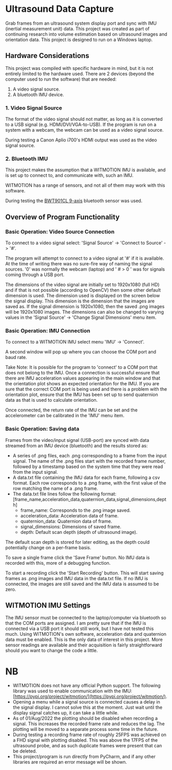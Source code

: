 # Ultrasound Data Capture

Grab frames from an ultrasound system display port and sync with IMU (inertial measurement unit) data.
This project was created as part of continuing research into volume estimation based on
ultrasound images and orientation data. This project is designed to run on a Windows laptop.

## Hardware Considerations

This project was compiled with specific hardware in mind, but it is not entirely limited to the hardware
used. There are 2 devices (beyond the computer used to run the software) that are needed:

1. A video signal source.
2. A bluetooth IMU device.

### 1. Video Signal Source

The format of the video signal should not matter, as long as it is converted to a USB signal
(e.g. HDMI/DVI/VGA-to-USB). If the program is run on a system with a webcam, the webcam can be used
as a video signal source.

During testing a Canon Aplio i700's HDMI output was used as the video signal source.

### 2. Bluetooth IMU

This project makes the assumption that a WITMOTION IMU is available, and is set up to connect to,
and communicate with, such an IMU.

WITMOTION has a range of sensors, and not all of them may work with this software.

During testing the
[BWT901CL 9-axis](https://www.wit-motion.com/9-axis/witmotion-bluetooth-2-0-mult.html)
bluetooth sensor was used.

## Overview of Program Functionality

### Basic Operation: Video Source Connection

To connect to a video signal select: 'Signal Source' -> 'Connect to Source' -> '#'.

The program will attempt to connect to a video signal at '#' if it is available.
At the time of writing there was no sure-fire way of naming the signal sources.
'0' was normally the webcam (laptop) and ' # > 0 ' was for signals coming through a USB port.

The dimensions of the video signal are initially set to 1920x1080 (full HD) and if that is not possible
(according to OpenCV) then some other default dimension is used. The dimension used is displayed on the
screen below the signal display. This dimension is the dimension that the images are saved as. If the
signal dimension is 1920x1080, then the saved .png images will be 1920x1080 images. The dimensions can
also be changed to varying values in the 'Signal Source' -> 'Change Signal Dimensions' menu item.

### Basic Operation: IMU Connection

To connect to a WITMOTION IMU select menu 'IMU' -> 'Connect'.

A second window will pop up where you can choose the COM port and baud rate.

Take Note: It is possible for the program to 'connect' to a COM port that does not belong to the IMU.
Once a connection is successful ensure that there are IMU acceleration values appearing in the main
window and that the orientation plot shows an expected orientation for the IMU. If you are sure that
the correct COM port is being used and there is a problem with the orientation plot, ensure that the
IMU has been set up to send quaternion data as that is used to calculate orientation.

Once connected, the return rate of the IMU can be set and the accelerometer can be calibrated in the
'IMU' menu item.

### Basic Operation: Saving data

Frames from the video/input signal (USB-port) are synced with data streamed from an IMU device (bluetooth)
and the results stored as:

- A series of .png files, each .png corresponding to a frame from the input signal. The name of the
  .png files start with the recorded frame number, followed by a timestamp based on the system time that
  they were read from the input signal.
- A data.txt file containing the IMU data for each frame, following a csv format. Each row
  corresponds to a .png frame, with the first value of the row matching the name of a .png frame.
- The data.txt file lines follow the following
  format: [frame_name,acceleration_data,quaternion_data,signal_dimensions,depth]
    - frame_name: Corresponds to the .png image saved.
    - acceleration_data: Acceleration data of frame.
    - quaternion_data: Quaternion data of frame.
    - signal_dimensions: Dimensions of saved frame.
    - depth: Default scan depth (depth of ultrasound image).

The default scan depth is stored for later editing, as the depth could potentially change on a
per-frame basis.

To save a single frame click the 'Save Frame' button. No IMU data is recorded with this, more of a
debugging function.

To start a recording click the 'Start Recording' button. This will start saving frames as .png images
and IMU data in the data.txt file. If no IMU is connected, the images are still saved and the IMU data is
assumed to be zero.

## WITMOTION IMU Settings

The IMU sensor must be connected to the laptop/computer via bluetooth so that the COM ports are assigned.
I am pretty sure that if the IMU is connected via a USB port it should still work, but I have not tested
this much. Using WITMOTION's own software, acceleration data and quaternion data must be enabled.
This is the only data of interest in this project. More sensor readings are available and their acquisition is fairly
straightforward should you want to change the code a little.

# NB

- WITMOTION does not have any official Python support. The following library was used to enable
  communication with the IMU: [https://pypi.org/project/witmotion/](https://pypi.org/project/witmotion/).
- Opening a menu while a signal source is connected causes a delay in the signal display. I cannot
  solve this at the moment. Just wait until the display signal catches up, it can take a little while.
- As of 01/Aug/2022 the plotting should be disabled when recording a signal. This increases the recorded
  frame rate and reduces the lag. The plotting will be moved to a separate process some time in the future.
- During testing a recording frame rate of roughly 25FPS was achieved on a FHD signal with plotting
  disabled. This was above the 17FPS of the ultrasound probe, and as such duplicate frames were present that
  can be deleted.
- This project/program is run directly from PyCharm, and if any other libraries are required an error
  message will be shown.
